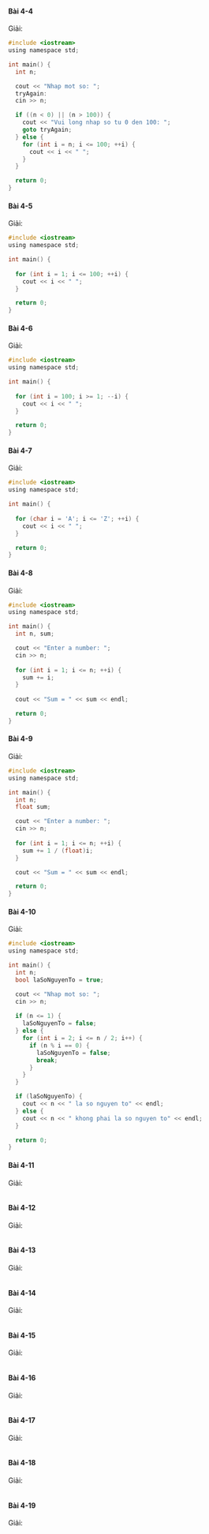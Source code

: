 #### Bài 4-4

Giải:

```c
#include <iostream>
using namespace std;

int main() {
  int n;

  cout << "Nhap mot so: ";
  tryAgain:
  cin >> n;

  if ((n < 0) || (n > 100)) {
    cout << "Vui long nhap so tu 0 den 100: ";
    goto tryAgain;
  } else {
    for (int i = n; i <= 100; ++i) {
      cout << i << " ";
    }
  }

  return 0;
}
```

#### Bài 4-5

Giải:

```c
#include <iostream>
using namespace std;

int main() {
  
  for (int i = 1; i <= 100; ++i) {
    cout << i << " ";
  }

  return 0;
}
```

#### Bài 4-6

Giải:

```c
#include <iostream>
using namespace std;

int main() {
  
  for (int i = 100; i >= 1; --i) {
    cout << i << " ";
  }

  return 0;
}
```

#### Bài 4-7

Giải:

```c
#include <iostream>
using namespace std;

int main() {
  
  for (char i = 'A'; i <= 'Z'; ++i) {
    cout << i << " ";
  }

  return 0;
}
```

#### Bài 4-8

Giải:

```c
#include <iostream>
using namespace std;

int main() {
  int n, sum;

  cout << "Enter a number: ";
  cin >> n;
  
  for (int i = 1; i <= n; ++i) {
    sum += i;
  }
  
  cout << "Sum = " << sum << endl;

  return 0;
}
```

#### Bài 4-9

Giải:

```c
#include <iostream>
using namespace std;

int main() {
  int n;
  float sum;

  cout << "Enter a number: ";
  cin >> n;
  
  for (int i = 1; i <= n; ++i) {
    sum += 1 / (float)i;
  }

  cout << "Sum = " << sum << endl;

  return 0;
}
```

#### Bài 4-10

Giải:

```c
#include <iostream>
using namespace std;

int main() {
  int n;
  bool laSoNguyenTo = true;

  cout << "Nhap mot so: ";
  cin >> n;
  
  if (n <= 1) {
    laSoNguyenTo = false;
  } else {
    for (int i = 2; i <= n / 2; i++) {
      if (n % i == 0) {
        laSoNguyenTo = false;
        break;
      }
    }
  }

  if (laSoNguyenTo) {
    cout << n << " la so nguyen to" << endl;
  } else {
    cout << n << " khong phai la so nguyen to" << endl;
  }

  return 0;
}
```

#### Bài 4-11

Giải:

```c
```

#### Bài 4-12

Giải:

```c
```

#### Bài 4-13

Giải:

```c
```

#### Bài 4-14

Giải:

```c
```

#### Bài 4-15

Giải:

```c
```

#### Bài 4-16

Giải:

```c
```

#### Bài 4-17

Giải:

```c
```

#### Bài 4-18

Giải:

```c
```

#### Bài 4-19

Giải:

```c
```
